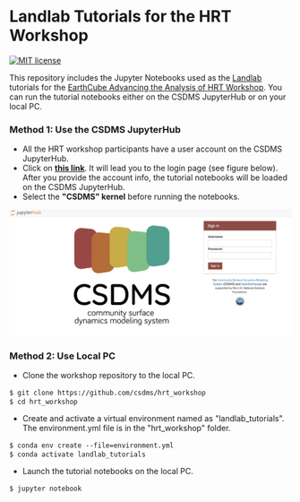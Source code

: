 # Landlab Tutorials for the HRT Workshop
[![MIT license](https://img.shields.io/badge/License-MIT-blue.svg)](https://github.com/gantian127/overlandflow_usecase/blob/master/LICENSE.txt)

This repository includes the Jupyter Notebooks used as the [Landlab](https://landlab.github.io/) tutorials for the
[EarthCube Advancing the Analysis of HRT Workshop](https://opentopography.org/workshops/earthcube-advancing-analysis-hrt-workshop-2).
You can run the tutorial notebooks either on the CSDMS JupyterHub or on your local PC.

### Method 1: Use the CSDMS JupyterHub 
- All the HRT workshop participants have a user account on the CSDMS JupyterHub. 
- Click on **[this link](https://lab.openearthscape.org/hub/user-redirect/git-pull?repo=https%3A%2F%2Fgithub.com%2F%2Fcsdms%2Fhrt_workshop&urlpath=lab%2Ftree%2Fhrt_workshop%3Fautodecode&branch=master)**. 
It will lead you to the login page (see figure below). After you provide the account info, the tutorial notebooks will be loaded on the CSDMS JupyterHub.
- Select the **"CSDMS" kernel** before running the notebooks.

![login_plot](login.png)

### Method 2: Use Local PC
- Clone the workshop repository to the local PC. 
```
$ git clone https://github.com/csdms/hrt_workshop
$ cd hrt_workshop
```

- Create and activate a virtual environment named as "landlab_tutorials". 
The environment.yml file is in the "hrt_workshop" folder.
```
$ conda env create --file=environment.yml
$ conda activate landlab_tutorials
```

- Launch the tutorial notebooks on the local PC.
```
$ jupyter notebook
```

